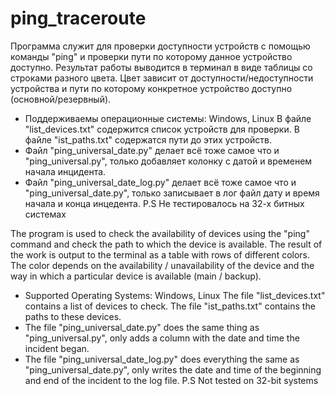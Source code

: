 # ping_traceroute
Программа служит для проверки доступности устройств с помощью команды "ping" и проверки пути по которому данное устройство доступно. Результат работы выводится в терминал в виде таблицы со строками разного цвета. Цвет зависит от доступности/недоступности устройства и пути по которому конкретное устройство доступно (основной/резервный). 
 - Поддерживаемы операционные системы: Windows, Linux
В файле "list_devices.txt" содержится список устройств для проверки.
В файле "ist_paths.txt" содержатся пути до этих устройств.
 - Файл "ping_universal_date.py" делает всё тоже самое что и "ping_universal.py", только добавляет колонку с датой и временем начала инцидента.
 - Файл "ping_universal_date_log.py" делает всё тоже самое что и "ping_universal_date.py", только записывает в лог файл дату и время начала и конца инцедента.
P.S Не тестировалось на 32-х битных системах

The program is used to check the availability of devices using the "ping" command and check the path to which the device is available. The result of the work is output to the terminal as a table with rows of different colors. The color depends on the availability / unavailability of the device and the way in which a particular device is available (main / backup). 
 - Supported Operating Systems: Windows, Linux
The file "list_devices.txt" contains a list of devices to check.
The file "ist_paths.txt" contains the paths to these devices.
 - The file "ping_universal_date.py" does the same thing as "ping_universal.py", only adds a column with the date and time the incident began.
 - The file "ping_universal_date_log.py" does everything the same as "ping_universal_date.py", only writes the date and time of the beginning and end of the incident to the log file.
P.S Not tested on 32-bit systems
